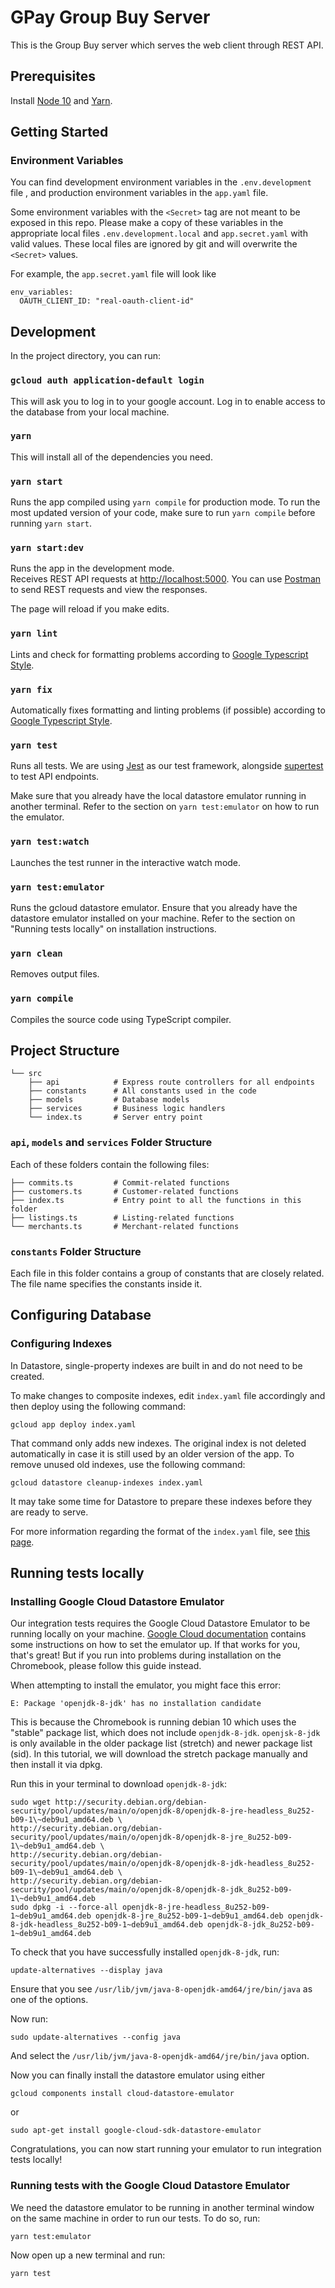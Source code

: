 # GPay Group Buy Server

This is the Group Buy server which serves the web client through REST API.

## Prerequisites
Install [Node 10](nodejs.org) and [Yarn](classic.yarnpkg.com/en/docs/install/).

## Getting Started

### Environment Variables

You can find development environment variables in the `.env.development` file
, and production environment variables in the `app.yaml` file.

Some environment variables with the `<Secret>` tag are not meant to be exposed in this repo. Please make a copy of these variables in the appropriate local files `.env.development.local` and `app.secret.yaml` with valid values. These local files are ignored by git and will overwrite the `<Secret>` values.

For example, the `app.secret.yaml` file will look like

```
env_variables:
  OAUTH_CLIENT_ID: "real-oauth-client-id"
```

## Development

In the project directory, you can run:

### `gcloud auth application-default login`
This will ask you to log in to your google account.
Log in to enable access to the database from your local machine.

### `yarn`
This will install all of the dependencies you need.

### `yarn start`
Runs the app compiled using `yarn compile` for production mode.
To run the most updated version of your code, make sure to run `yarn compile`
before running `yarn start`.

### `yarn start:dev`

Runs the app in the development mode.<br />
Receives REST API requests at [http://localhost:5000](http://localhost:5000).
You can use [Postman](https://www.postman.com/downloads/) to send REST requests
and view the responses.<br />

The page will reload if you make edits.

### `yarn lint`

Lints and check for formatting problems according to [Google Typescript Style](https://github.com/google/gts).

### `yarn fix`

Automatically fixes formatting and linting problems (if possible) according to
[Google Typescript Style](https://github.com/google/gts).

### `yarn test`

Runs all tests. We are using [Jest](https://jestjs.io/) as our test framework, alongside [supertest](https://github.com/visionmedia/supertest)
to test API endpoints.

Make sure that you already have the local datastore emulator running in another terminal.
Refer to the section on `yarn test:emulator` on how to run the emulator.

### `yarn test:watch`

Launches the test runner in the interactive watch mode.

### `yarn test:emulator`

Runs the gcloud datastore emulator. Ensure that you already have the datastore emulator installed on your machine.
Refer to the section on "Running tests locally" on installation instructions.

### `yarn clean`

Removes output files.

### `yarn compile`

Compiles the source code using TypeScript compiler.

## Project Structure

```
└── src
    ├── api            # Express route controllers for all endpoints
    ├── constants      # All constants used in the code
    ├── models         # Database models
    ├── services       # Business logic handlers
    └── index.ts       # Server entry point
```

### `api`, `models` and `services` Folder Structure

Each of these folders contain the following files:

```
├── commits.ts         # Commit-related functions
├── customers.ts       # Customer-related functions
├── index.ts           # Entry point to all the functions in this folder
├── listings.ts        # Listing-related functions
└── merchants.ts       # Merchant-related functions
```

### `constants` Folder Structure

Each file in this folder contains a group of constants that are closely related.
The file name specifies the constants inside it.

## Configuring Database

### Configuring Indexes

In Datastore, single-property indexes are built in and do not need to be created.

To make changes to composite indexes, edit `index.yaml` file accordingly and then deploy using the following command:

```
gcloud app deploy index.yaml
```

That command only adds new indexes. The original index is not deleted automatically in case it is still used by an
older version of the app. To remove unused old indexes, use the following command:

```
gcloud datastore cleanup-indexes index.yaml
```

It may take some time for Datastore to prepare these indexes before they are ready to serve.

For more information regarding the format of the `index.yaml` file, see
[this page](https://cloud.google.com/appengine/docs/flexible/nodejs/configuring-datastore-indexes-with-index-yaml).

## Running tests locally

### Installing Google Cloud Datastore Emulator

Our integration tests requires the Google Cloud Datastore Emulator to be running locally on your machine.
[Google Cloud documentation](https://cloud.google.com/datastore/docs/tools/datastore-emulator) contains some instructions on how to set the emulator up.
If that works for you, that's great!
But if you run into problems during installation on the Chromebook, please follow this guide instead.

When attempting to install the emulator, you might face this error:

```
E: Package 'openjdk-8-jdk' has no installation candidate
```

This is because the Chromebook is running debian 10 which uses the "stable" package list, which does not include `openjdk-8-jdk`.
`openjsk-8-jdk` is only available in the older package list (stretch) and newer package list (sid).
In this tutorial, we will download the stretch package manually and then install it via dpkg.

Run this in your terminal to download `openjdk-8-jdk`:

```
sudo wget http://security.debian.org/debian-security/pool/updates/main/o/openjdk-8/openjdk-8-jre-headless_8u252-b09-1\~deb9u1_amd64.deb \
http://security.debian.org/debian-security/pool/updates/main/o/openjdk-8/openjdk-8-jre_8u252-b09-1\~deb9u1_amd64.deb \
http://security.debian.org/debian-security/pool/updates/main/o/openjdk-8/openjdk-8-jdk-headless_8u252-b09-1\~deb9u1_amd64.deb \
http://security.debian.org/debian-security/pool/updates/main/o/openjdk-8/openjdk-8-jdk_8u252-b09-1\~deb9u1_amd64.deb
sudo dpkg -i --force-all openjdk-8-jre-headless_8u252-b09-1~deb9u1_amd64.deb openjdk-8-jre_8u252-b09-1~deb9u1_amd64.deb openjdk-8-jdk-headless_8u252-b09-1~deb9u1_amd64.deb openjdk-8-jdk_8u252-b09-1~deb9u1_amd64.deb
```

To check that you have successfully installed `openjdk-8-jdk`, run:

```
update-alternatives --display java
```
Ensure that you see `/usr/lib/jvm/java-8-openjdk-amd64/jre/bin/java` as one of the options.

Now run:

```
sudo update-alternatives --config java
```

And select the `/usr/lib/jvm/java-8-openjdk-amd64/jre/bin/java` option.

Now you can finally install the datastore emulator using either

```
gcloud components install cloud-datastore-emulator
```

or

```
sudo apt-get install google-cloud-sdk-datastore-emulator
```
Congratulations, you can now start running your emulator to run integration tests locally!

### Running tests with the Google Cloud Datastore Emulator

We need the datastore emulator to be running in another terminal window on the same machine in order to run our tests. To do so, run:

```
yarn test:emulator
```

Now open up a new terminal and run:

```
yarn test
```
